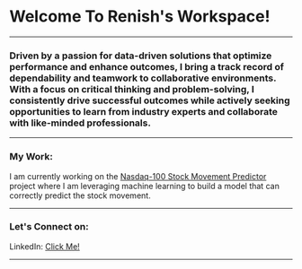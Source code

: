 # Welcome To Renish's Workspace!
---
### Driven by a passion for data-driven solutions that optimize performance and enhance outcomes, I bring a track record of dependability and teamwork to collaborative environments. With a focus on critical thinking and problem-solving, I consistently drive successful outcomes while actively seeking opportunities to learn from industry experts and collaborate with like-minded professionals.
--- 
### My Work: 

I am currently working on the <a href='https://github.com/renishk2/nasdaq_100_stock_movement_predictor'>Nasdaq-100 Stock Movement Predictor</a> project where I am leveraging machine learning to build a model that can correctly predict the stock movement.  

---

### Let's Connect on: 

LinkedIn: <a href='https://www.linkedin.com/in/renishkanjiyani/'>Click Me!</a>

---
<!--
**renishk2/renishk2** is a ✨ _special_ ✨ repository because its `README.md` (this file) appears on your GitHub profile.

Here are some ideas to get you started:

- 🔭 I’m currently working on ...
- 🌱 I’m currently learning ...
- 👯 I’m looking to collaborate on ...
- 🤔 I’m looking for help with ...
- 💬 Ask me about ...
- 📫 How to reach me: ...
- 😄 Pronouns: ...
- ⚡ Fun fact: ...
-->
